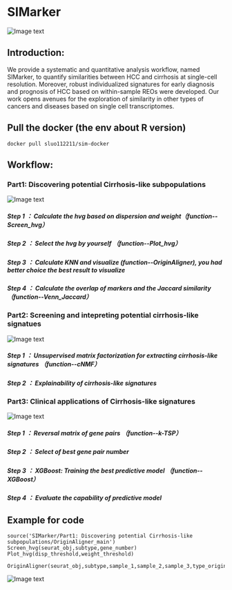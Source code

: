 # SIMarker
![Image text](https://github.com/xmuhuanglab/SIM-scRNA/blob/main/images/new_pipeline.png)
## Introduction:
We provide a systematic and quantitative analysis workflow, named SIMarker, to quantify similarities between HCC and cirrhosis at single-cell resolution. Moreover, robust individualized signatures for early diagnosis and prognosis of HCC based on within-sample REOs were developed. Our work opens avenues for the exploration of similarity in other types of cancers and diseases based on single cell transcriptomes.
## Pull the docker (the env about R version)
```
docker pull sluo112211/sim-docker
```

## Workflow:
### Part1: Discovering potential Cirrhosis-like subpopulations
![Image text](https://github.com/xmuhuanglab/SIMarker/blob/main/images/OriginAligner.PNG)
##### Step 1 ： Calculate the hvg based on dispersion and weight（function--Screen_hvg）
##### Step 2 ： Select the hvg by yourself （function--Plot_hvg） 
##### Step 3 ： Calculate KNN and visualize  (function--OriginAligner), you had better choice the best result to visualize
##### Step 4 ： Calculate the overlap of markers and the Jaccard similarity（function--Venn_Jaccard）

### Part2: Screening and intepreting potential cirrhosis-like signatues
![Image text](https://github.com/xmuhuanglab/SIMarker/blob/main/images/part2.PNG)
##### Step 1 ： Unsupervised matrix factorization for extracting cirrhosis-like signatures （function--cNMF）
##### Step 2 ： Explainability of cirrhosis-like signatures

### Part3: Clinical applications of Cirrhosis-like signatures
![Image text](https://github.com/xmuhuanglab/SIMarker/blob/main/images/part3.PNG)
##### Step 1 ： Reversal matrix of gene pairs （function--k-TSP）
##### Step 2 ： Select of best gene pair number
##### Step 3 ： XGBoost: Training the best predictive model （function--XGBoost）
##### Step 4 ： Evaluate the capability of predictive model

## Example for code
```
source('SIMarker/Part1: Discovering potential Cirrhosis-like subpopulations/OriginAligner_main')
Screen_hvg(seurat_obj,subtype,gene_number)
Plot_hvg(disp_threshold,weight_threshold)
```
```
OriginAligner(seurat_obj,subtype,sample_1,sample_2,sample_3,type_origin,bg.col,type_origin_1,type_origin_2,best_k)
```
![Image text](https://github.com/xmuhuanglab/SIMarker/blob/main/images/result_example.PNG)



